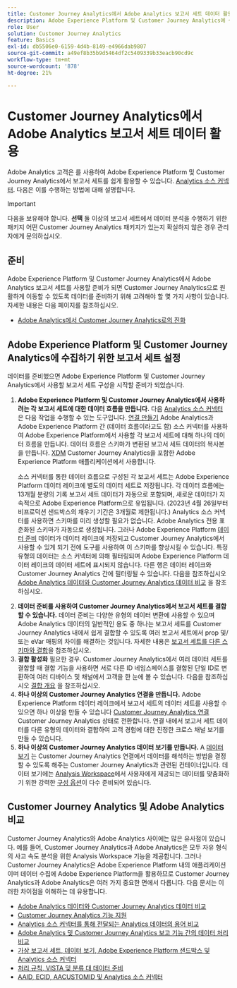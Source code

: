 ```yaml
---
title: Customer Journey Analytics에서 Adobe Analytics 보고서 세트 데이터 활용
description: Adobe Experience Platform 및 Customer Journey Analytics에 수집하기 위한 Adobe Analytics 보고서 세트를 구성하는 방법
role: User
solution: Customer Journey Analytics
feature: Basics
exl-id: db5506e0-6159-4d4b-8149-e4966dab9807
source-git-commit: a49ef8b35b9d5464df2c5409339b33eacb90cd9c
workflow-type: tm+mt
source-wordcount: '878'
ht-degree: 21%

---
```


# Customer Journey Analytics에서 Adobe Analytics 보고서 세트 데이터 활용

Adobe Analytics 고객은 를 사용하여 Adobe Experience Platform 및 Customer Journey Analytics에서 보고서 세트를 쉽게 활용할 수 있습니다. [Analytics 소스 커넥터](https://experienceleague.adobe.com/docs/experience-platform/sources/connectors/adobe-applications/analytics.html?lang=ko). 다음은 이를 수행하는 방법에 대해 설명합니다.

>[!IMPORTANT]
>
>다음을 보유해야 합니다. **선택** 둘 이상의 보고서 세트에서 데이터 분석을 수행하기 위한 패키지 어떤 Customer Journey Analytics 패키지가 있는지 확실하지 않은 경우 관리자에게 문의하십시오&#x200B;.

## 준비

Adobe Experience Platform 및 Customer Journey Analytics에서 Adobe Analytics 보고서 세트를 사용할 준비가 되면 Customer Journey Analytics으로 원활하게 이동할 수 있도록 데이터를 준비하기 위해 고려해야 할 몇 가지 사항이 있습니다. 자세한 내용은 다음 페이지를 참조하십시오.

* [Adobe Analytics에서 Customer Journey Analytics로의 진화](/help/getting-started/aa-to-cja.md)

## Adobe Experience Platform 및 Customer Journey Analytics에 수집하기 위한 보고서 세트 설정

데이터를 준비했으면 Adobe Experience Platform 및 Customer Journey Analytics에서 사용할 보고서 세트 구성을 시작할 준비가 되었습니다.

1. **Adobe Experience Platform 및 Customer Journey Analytics에서 사용하려는 각 보고서 세트에 대한 데이터 흐름을 만듭니다.** 다음 [Analytics 소스 커넥터](https://experienceleague.adobe.com/docs/experience-platform/sources/connectors/adobe-applications/analytics.html?lang=ko) 은 다음 작업을 수행할 수 있는 도구입니다. [연결 만들기](/help/connections/create-connection.md) Adobe Analytics과 Adobe Experience Platform 간 (데이터 흐름이라고도 함) 소스 커넥터를 사용하여 Adobe Experience Platform에서 사용할 각 보고서 세트에 대해 하나의 데이터 흐름을 만듭니다. 데이터 흐름은 스키마가 변환된 보고서 세트 데이터의 복사본을 만듭니다.  [XDM](https://experienceleague.adobe.com/docs/platform-learn/tutorials/schemas/schemas-and-experience-data-model.html?lang=ko) Customer Journey Analytics을 포함한 Adobe Experience Platform 애플리케이션에서 사용합니다.<p>소스 커넥터를 통한 데이터 흐름으로 구성된 각 보고서 세트는 Adobe Experience Platform 데이터 레이크에 별도의 데이터 세트로 저장됩니다. 각 데이터 흐름에는 13개월 분량의 기록 보고서 세트 데이터가 자동으로 포함되며, 새로운 데이터가 지속적으로 Adobe Experience Platform으로 유입됩니다. (2023년 4월 26일부터 비프로덕션 샌드박스의 채우기 기간은 3개월로 제한됩니다.) Analytics 소스 커넥터를 사용하면 스키마를 미리 생성할 필요가 없습니다. Adobe Analytics 전용 표준화된 스키마가 자동으로 생성됩니다. 그러나 Adobe Experience Platform [데이터 준비](https://experienceleague.adobe.com/docs/experience-platform/data-prep/home.html?lang=ko) 데이터가 데이터 레이크에 저장되고 Customer Journey Analytics에서 사용할 수 있게 되기 전에 도구를 사용하여 이 스키마를 향상시킬 수 있습니다. 특정 유형의 데이터는 소스 커넥터에 의해 필터링되며 Adobe Experience Platform 데이터 레이크의 데이터 세트에 표시되지 않습니다. 다른 행은 데이터 레이크와 Customer Journey Analytics 간에 필터링될 수 있습니다. 다음을 참조하십시오 [Adobe Analytics 데이터와 Customer Journey Analytics 데이터 비교](/help/troubleshooting/compare.md) 을 참조하십시오.
1. **데이터 준비를 사용하여 Customer Journey Analytics에서 보고서 세트를 결합할 수 있습니다.** 데이터 준비는 다양한 유형의 데이터 변환에 사용할 수 있으며 Adobe Analytics 데이터의 일반적인 용도 중 하나는 보고서 세트를 Customer Journey Analytics 내에서 쉽게 결합할 수 있도록 여러 보고서 세트에서 prop 및/또는 eVar 매핑의 차이를 해결하는 것입니다. 자세한 내용은 [보고서 세트를 다른 스키마와 결합](/help/use-cases/aa-data/combine-report-suites.md)을 참조하십시오.
1. **결합 활성화** 필요한 경우. Customer Journey Analytics에서 여러 데이터 세트를 결합할 때 결합 기능을 사용하면 서로 다른 ID 네임스페이스를 결합된 단일 ID로 변환하여 여러 디바이스 및 채널에서 고객을 한 눈에 볼 수 있습니다. 다음을 참조하십시오 [결합 개요](../../stitching/overview.md) 을 참조하십시오.
1. **하나 이상의 Customer Journey Analytics 연결을 만듭니다.** Adobe Experience Platform 데이터 레이크에서 보고서 세트의 데이터 세트를 사용할 수 있으면 하나 이상을 만들 수 있습니다 [Customer Journey Analytics 연결](/help/connections/overview.md) Customer Journey Analytics 상태로 전환합니다. 연결 내에서 보고서 세트 데이터를 다른 유형의 데이터와 결합하여 고객 경험에 대한 진정한 크로스 채널 보기를 만들 수 있습니다.
1. **하나 이상의 Customer Journey Analytics 데이터 보기를 만듭니다.** A [데이터 보기](/help/data-views/data-views.md) 는 Customer Journey Analytics 연결에서 데이터를 해석하는 방법을 결정할 수 있도록 해주는 Customer Journey Analytics과 관련된 컨테이너입니다. 데이터 보기에는 [Analysis Workspace](/help/analysis-workspace/home.md)에서 사용자에게 제공되는 데이터를 맞춤화하기 위한 강력한 [구성 옵션](/help/data-views/create-dataview.md)이 다수 준비되어 있습니다.

## Customer Journey Analytics 및 Adobe Analytics 비교

Customer Journey Analytics와 Adobe Analytics 사이에는 많은 유사점이 있습니다. 예를 들어, Customer Journey Analytics과 Adobe Analytics은 모두 자유 형식의 사고 속도 분석을 위한 Analysis Workspace 기능을 제공합니다. 그러나 Customer Journey Analytics은 Adobe Experience Platform 내의 애플리케이션이며 데이터 수집에 Adobe Experience Platform을 활용하므로 Customer Journey Analytics과 Adobe Analytics은 여러 가지 중요한 면에서 다릅니다. 다음 문서는 이러한 차이점을 이해하는 데 유용합니다.

* [Adobe Analytics 데이터와 Customer Journey Analytics 데이터 비교](/help/troubleshooting/compare.md)
* [Customer Journey Analytics 기능 지원](/help/getting-started/aa-vs-cja/cja-aa.md)
* [Analytics 소스 커넥터를 통해 전달되는 Analytics 데이터의 용어 비교](/help/getting-started/aa-vs-cja/terminology.md)
* [Adobe Analytics 및 Customer Journey Analytics 보고 기능 간의 데이터 처리 비교](/help/getting-started/aa-vs-cja/data-processing-comparisons.md)
* [가상 보고서 세트, 데이터 보기, Adobe Experience Platform 샌드박스 및 Analytics 소스 커넥터](/help/getting-started/aa-vs-cja/vrs-dataview-sandbox-adc.md)
* [처리 규칙, VISTA 및 분류 대 데이터 준비](/help/getting-started/aa-vs-cja/pr-vista-dataprep.md)
* [AAID, ECID, AACUSTOMID 및 Analytics 소스 커넥터](/help/getting-started/aa-vs-cja/aaid-ecid-adc.md)
